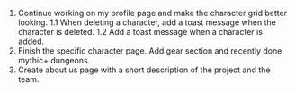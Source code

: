 1. Continue working on my profile page and make the character grid better looking.
   1.1 When deleting a character, add a toast message when the character is deleted.
   1.2 Add a toast message when a character is added.
2. Finish the specific character page. Add gear section and recently done mythic+ dungeons.
3. Create about us page with a short description of the project and the team.
